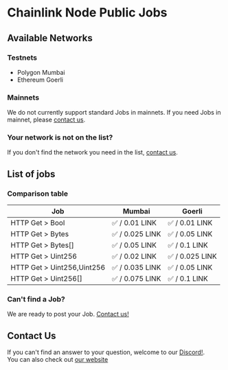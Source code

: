 # Chainlink Node Public Jobs

## Available Networks

### Testnets

- Polygon Mumbai
- Ethereum Goerli

### Mainnets

We do not currently support standard Jobs in mainnets. If you need Jobs in mainnet, please [contact us](#contact-us).

### Your network is not on the list?

If you don't find the network you need in the list, [contact us](#contact-us).

## List of jobs

### Comparison table

| Job                         | Mumbai            | Goerli           |
| --------------------------- | -------           | ------           |
| HTTP Get > Bool             | ✅ / 0.01 LINK    | ✅ / 0.01 LINK   |
| HTTP Get > Bytes            | ✅ / 0.025 LINK   | ✅ / 0.05 LINK   |
| HTTP Get > Bytes[]          | ✅ / 0.05 LINK    | ✅ / 0.1 LINK    |
| HTTP Get > Uint256          | ✅ / 0.02 LINK    | ✅ / 0.025 LINK  |
| HTTP Get > Uint256,Uint256  | ✅ / 0.035 LINK   | ✅ / 0.05 LINK   |
| HTTP Get > Uint256[]        | ✅ / 0.075 LINK   | ✅ / 0.1 LINK    |

### Can't find a Job?

We are ready to post your Job. [Contact us!](#contact-us)

## Contact Us

If you can't find an answer to your question, welcome to our [Discord!](https://discord.com/channels/979501447173533776).  
You can also check out [our website](https://www.oraclelabs.link)

